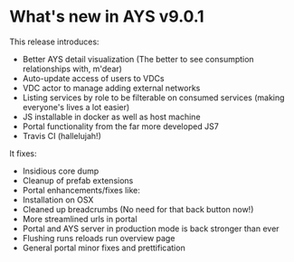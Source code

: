 # What's new in AYS v9.0.1

This release introduces:

- Better AYS detail visualization (The better to see consumption relationships with, m'dear)
- Auto-update access of users to VDCs
- VDC actor to manage adding external networks
- Listing services by role to be filterable on consumed services (making everyone's lives a lot easier)
- JS installable in docker as well as host machine
- Portal functionality from the far more developed JS7
- Travis CI (hallelujah!)

It fixes:

- Insidious core dump
- Cleanup of prefab extensions
- Portal enhancements/fixes like:
- Installation on OSX
- Cleaned up breadcrumbs (No need for that back button now!)
- More streamlined urls in portal
- Portal and AYS server in production mode is back stronger than ever
- Flushing runs reloads run overview page
- General portal minor fixes and prettification
